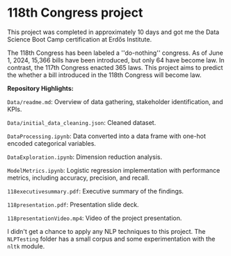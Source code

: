 # 118th Congress project

This project was completed in approximately 10 days and got me the Data Science Boot Camp certification at Erd&#337;s Institute.

The 118th Congress has been labeled a ''do-nothing'' congress. As of June 1, 2024, 15,366 bills have been introduced, but only 64 have become law. In contrast, the 117th Congress enacted 365 laws. This project aims to predict the whether a bill introduced in the 118th Congress will become law.

**Repository Highlights:**

`Data/readme.md`: Overview of data gathering, stakeholder identification, and KPIs.

`Data/initial_data_cleaning.json`: Cleaned dataset.

`DataProcessing.ipynb`: Data converted into a data frame with one-hot encoded categorical variables.

`DataExploration.ipynb`: Dimension reduction analysis.

`ModelMetrics.ipynb`: Logistic regression implementation with performance metrics, including accuracy, precision, and recall.

`118executivesummary.pdf`: Executive summary of the findings.

`118presentation.pdf`: Presentation slide deck.

`118presentationVideo.mp4`: Video of the project presentation.

I didn't get a chance to apply any NLP techniques to this project.  The `NLPTesting` folder has a small corpus and some experimentation with the `nltk` module.
